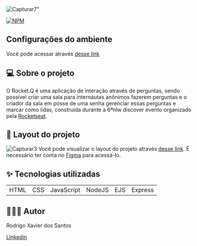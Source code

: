 ![Capturar7](https://user-images.githubusercontent.com/85380530/124215745-06aab880-dacb-11eb-9993-84cc48f36e37.PNG)"  


[![NPM](https://img.shields.io/npm/l/react)](https://github.com/rodrigoxsantos/bootcamp/blob/main/LICENSE) 

## Configurações do ambiente
Você pode acessar através [desse link](https://www.notion.so/Configura-es-do-ambiente-d51200a7c7f843fe9000310879f37411)


## 💻 Sobre o projeto 
O Rocket.Q é uma aplicação de interação através de perguntas, sendo possível criar uma sala para internautas anônimos fazerem perguntas e o criador da sala em posse de uma senha gerenciar essas perguntas e marcar como lidas, construida durante a 6ªnlw discover evento organizado pela [Rocketseat](https://rocketseat.com.br/).

## 🔖 Layout do projeto
![Capturar3](https://user-images.githubusercontent.com/85380530/124215445-63f23a00-daca-11eb-9d16-ba917c862fb8.PNG)
Você pode visualizar o layout do projeto através [desse link](https://www.figma.com/file/vp3iFfd1ohCbHyDX9jCiQi/Roquet.q). É necessário ter conta no [Figma](https://figma.com) para acessá-lo.

## ✨ Tecnologias utilizadas

<table>
  <tr>
    <td>HTML</td>
    <td>CSS</td>
    <td>JavaScript</td>
    <td>NodeJS</td>
    <td>EJS</td>
    <td>Express</td>
  
  </tr>
</table>


## 👨🏽‍💻 Autor

Rodrigo Xavier dos Santos

[Linkedin](https://www.linkedin.com/in/rodrigoxsantos/) 
